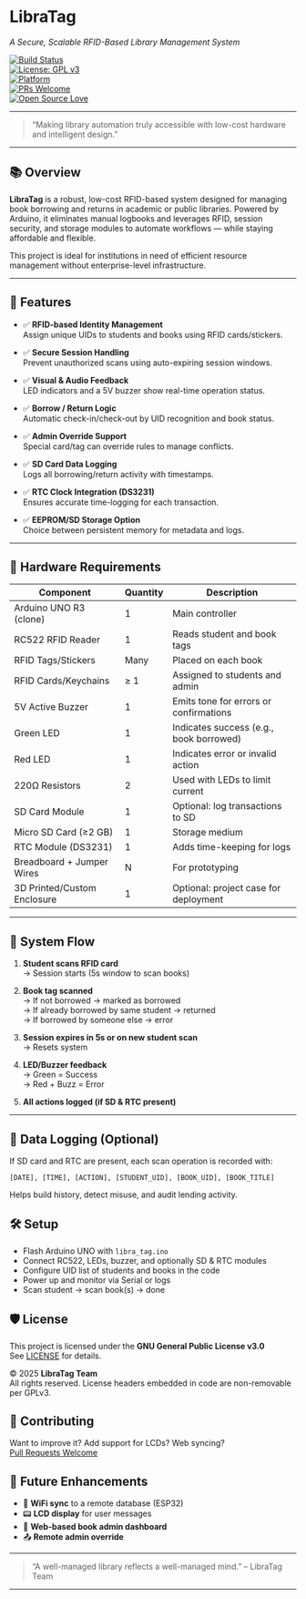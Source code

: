 # LibraTag  
*A Secure, Scalable RFID-Based Library Management System*

[![Build Status](https://img.shields.io/badge/build-passing-brightgreen.svg)](https://github.com/LibraTag/LibraTag/actions)  
[![License: GPL v3](https://img.shields.io/badge/License-GPLv3-blue.svg)](https://www.gnu.org/licenses/gpl-3.0.en.html)  
[![Platform](https://img.shields.io/badge/platform-Arduino-orange.svg)](https://www.arduino.cc/)  
[![PRs Welcome](https://img.shields.io/badge/PRs-welcome-brightgreen.svg)](https://makeapullrequest.com)  
[![Open Source Love](https://img.shields.io/badge/open%20source-%E2%9D%A4-red.svg)](https://opensource.org)

---

> “Making library automation truly accessible with low-cost hardware and intelligent design.”

---

## 📚 Overview

**LibraTag** is a robust, low-cost RFID-based system designed for managing book borrowing and returns in academic or public libraries. Powered by Arduino, it eliminates manual logbooks and leverages RFID, session security, and storage modules to automate workflows — while staying affordable and flexible.

This project is ideal for institutions in need of efficient resource management without enterprise-level infrastructure.

---

## 🔑 Features

- ✅ **RFID-based Identity Management**  
  Assign unique UIDs to students and books using RFID cards/stickers.

- ✅ **Secure Session Handling**  
  Prevent unauthorized scans using auto-expiring session windows.

- ✅ **Visual & Audio Feedback**  
  LED indicators and a 5V buzzer show real-time operation status.

- ✅ **Borrow / Return Logic**  
  Automatic check-in/check-out by UID recognition and book status.

- ✅ **Admin Override Support**  
  Special card/tag can override rules to manage conflicts.

- ✅ **SD Card Data Logging**  
  Logs all borrowing/return activity with timestamps.

- ✅ **RTC Clock Integration (DS3231)**  
  Ensures accurate time-logging for each transaction.

- ✅ **EEPROM/SD Storage Option**  
  Choice between persistent memory for metadata and logs.

---

## 🔧 Hardware Requirements

| Component               | Quantity | Description                                |
|------------------------|----------|--------------------------------------------|
| Arduino UNO R3 (clone) | 1        | Main controller                            |
| RC522 RFID Reader      | 1        | Reads student and book tags                |
| RFID Tags/Stickers     | Many     | Placed on each book                        |
| RFID Cards/Keychains   | ≥ 1      | Assigned to students and admin             |
| 5V Active Buzzer       | 1        | Emits tone for errors or confirmations     |
| Green LED              | 1        | Indicates success (e.g., book borrowed)    |
| Red LED                | 1        | Indicates error or invalid action          |
| 220Ω Resistors         | 2        | Used with LEDs to limit current            |
| SD Card Module         | 1        | Optional: log transactions to SD           |
| Micro SD Card (≥2 GB)  | 1        | Storage medium                             |
| RTC Module (DS3231)    | 1        | Adds time-keeping for logs                 |
| Breadboard + Jumper Wires| N      | For prototyping                            |
| 3D Printed/Custom Enclosure | 1   | Optional: project case for deployment      |

---

## 🚦 System Flow

1. **Student scans RFID card**  
   → Session starts (5s window to scan books)

2. **Book tag scanned**  
   → If not borrowed → marked as borrowed  
   → If already borrowed by same student → returned  
   → If borrowed by someone else → error

3. **Session expires in 5s or on new student scan**  
   → Resets system

4. **LED/Buzzer feedback**  
   → Green = Success  
   → Red + Buzz = Error

5. **All actions logged (if SD & RTC present)**

---

## 💾 Data Logging (Optional)

If SD card and RTC are present, each scan operation is recorded with:

```csv
[DATE], [TIME], [ACTION], [STUDENT_UID], [BOOK_UID], [BOOK_TITLE]
```

Helps build history, detect misuse, and audit lending activity.

## 🛠 Setup

- Flash Arduino UNO with `libra_tag.ino`
- Connect RC522, LEDs, buzzer, and optionally SD & RTC modules
- Configure UID list of students and books in the code
- Power up and monitor via Serial or logs
- Scan student → scan book(s) → done

## 🛡 License

This project is licensed under the **GNU General Public License v3.0**  
See [LICENSE](./LICENSE) for details.

© 2025 **LibraTag Team**  
All rights reserved. License headers embedded in code are non-removable per GPLv3.

## 🙌 Contributing

Want to improve it? Add support for LCDs? Web syncing?  
[Pull Requests Welcome](https://github.com/shadow-leaked/LibraTag/pulls)

## 📌 Future Enhancements

- 🔗 **WiFi sync** to a remote database (ESP32)
- 📟 **LCD display** for user messages
- 🧪 **Web-based book admin dashboard**
- 📤 **Remote admin override**

---
> “A well-managed library reflects a well-managed mind.” – LibraTag Team
---
